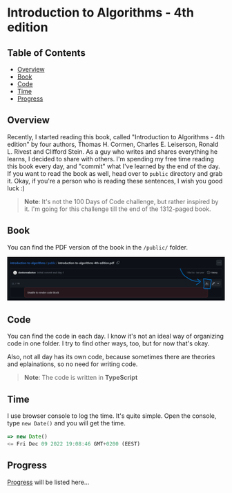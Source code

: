 # Introduction to Algorithms - 4th edition

## Table of Contents

- [Overview](#overview)
- [Book](#book)
- [Code](#code)
- [Time](#time)
- [Progress](#progress)

## Overview

Recently, I started reading this book, called "Introduction to Algorithms - 4th edition" by four authors, Thomas H. Cormen, Charles E. Leiserson, Ronald L. Rivest and Clifford Stein. As a guy who writes and shares everything he learns, I decided to share with others. I'm spending my free time reading this book every day, and "commit" what I've learned by the end of the day. If you want to read the book as well, head over to `public` directory and grab it. Okay, if you're a person who is reading these sentences, I wish you good luck :)

> **Note**: It's not the 100 Days of Code challenge, but rather inspired by it. I'm going for this challenge till the end of the 1312-paged book.

## Book

You can find the PDF version of the book in the `/public/` folder.

![Book](/public/img/screenshot.png)

## Code

You can find the code in each day. I know it's not an ideal way of organizing code in one folder. I try to find other ways, too, but for now that's okay.

Also, not all day has its own code, because sometimes there are theories and eplainations, so no need for writing code.

> **Note**: The code is written in **TypeScript**

## Time

I use browser console to log the time. It's quite simple. Open the console, type `new Date()` and you will get the time.

```js
=> new Date()
<= Fri Dec 09 2022 19:08:46 GMT+0200 (EEST)
```

## Progress

[Progress](/progress) will be listed here...

